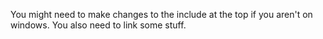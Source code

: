You might need to make changes to the include at the top if you aren't on windows. You also need to link some stuff.
